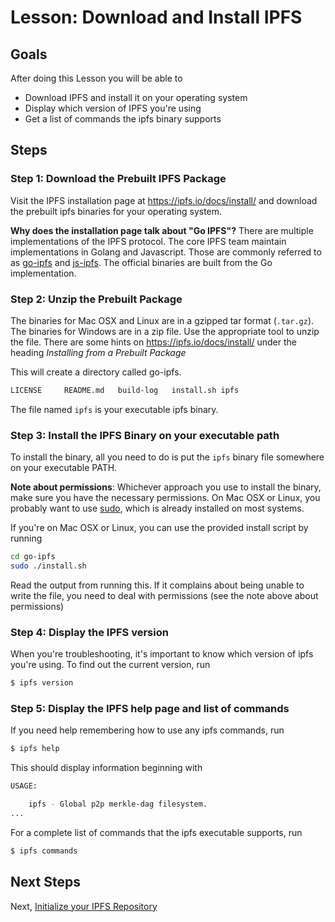 # Lesson: Download and Install IPFS

## Goals

After doing this Lesson you will be able to
* Download IPFS and install it on your operating system
* Display which version of IPFS you're using
* Get a list of commands the ipfs binary supports


## Steps

### Step 1: Download the Prebuilt IPFS Package
Visit the IPFS installation page at https://ipfs.io/docs/install/ and download the prebuilt ipfs binaries for your operating system.

**Why does the installation page talk about "Go IPFS"?** There are multiple implementations of the IPFS protocol. The core IPFS team maintain implementations in Golang and Javascript. Those are commonly referred to as [go-ipfs](https://github.com/ipfs/go-ipfs) and [js-ipfs](https://github.com/ipfs/js-ipfs). The official binaries are built from the Go implementation.

### Step 2: Unzip the Prebuilt Package

The binaries for Mac OSX and Linux are in a gzipped tar format (`.tar.gz`). The binaries for Windows are in a zip file.  Use the appropriate tool to unzip the file. There are some hints on https://ipfs.io/docs/install/ under the heading _Installing from a Prebuilt Package_

This will create a directory called go-ipfs.
```bash
LICENSE		README.md	build-log	install.sh ipfs
```

The file named `ipfs` is your executable ipfs binary.

### Step 3: Install the IPFS Binary on your executable path

To install the binary, all you need to do is put the `ipfs` binary file somewhere on your executable PATH.

**Note about permissions**: Whichever approach you use to install the binary, make sure you have the necessary permissions. On Mac OSX or Linux, you probably want to use [sudo](https://www.sudo.ws/), which is already installed on most systems.

If you're on Mac OSX or Linux, you can use the provided install script by running

```bash
cd go-ipfs
sudo ./install.sh
```

Read the output from running this. If it complains about being unable to write the file, you need to deal with permissions (see the note above about permissions)

### Step 4: Display the IPFS version

When you're troubleshooting, it's important to know which version of ipfs you're using. To find out the current version, run

```sh
$ ipfs version
```

### Step 5: Display the IPFS help page and list of commands

If you need help remembering how to use any ipfs commands, run

```sh
$ ipfs help
```

This should display information beginning with

```sh
USAGE:

    ipfs - Global p2p merkle-dag filesystem.
...
```

For a complete list of commands that the ipfs executable supports, run
```sh
$ ipfs commands
```

## Next Steps

Next, [Initialize your IPFS Repository](initialize-repository.md)

